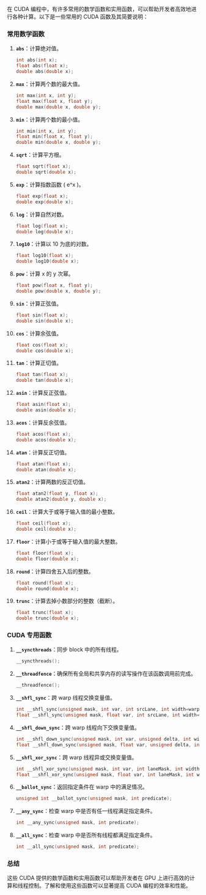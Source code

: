 在 CUDA 编程中，有许多常用的数学函数和实用函数，可以帮助开发者高效地进行各种计算。以下是一些常用的 CUDA 函数及其简要说明：

### 常用数学函数

1. **`abs`**：计算绝对值。
   ```cpp
   int abs(int x);
   float abs(float x);
   double abs(double x);
   ```

2. **`max`**：计算两个数的最大值。
   ```cpp
   int max(int x, int y);
   float max(float x, float y);
   double max(double x, double y);
   ```

3. **`min`**：计算两个数的最小值。
   ```cpp
   int min(int x, int y);
   float min(float x, float y);
   double min(double x, double y);
   ```

4. **`sqrt`**：计算平方根。
   ```cpp
   float sqrt(float x);
   double sqrt(double x);
   ```

5. **`exp`**：计算指数函数 \( e^x \)。
   ```cpp
   float exp(float x);
   double exp(double x);
   ```

6. **`log`**：计算自然对数。
   ```cpp
   float log(float x);
   double log(double x);
   ```

7. **`log10`**：计算以 10 为底的对数。
   ```cpp
   float log10(float x);
   double log10(double x);
   ```

8. **`pow`**：计算 x 的 y 次幂。
   ```cpp
   float pow(float x, float y);
   double pow(double x, double y);
   ```

9. **`sin`**：计算正弦值。
   ```cpp
   float sin(float x);
   double sin(double x);
   ```

10. **`cos`**：计算余弦值。
    ```cpp
    float cos(float x);
    double cos(double x);
    ```

11. **`tan`**：计算正切值。
    ```cpp
    float tan(float x);
    double tan(double x);
    ```

12. **`asin`**：计算反正弦值。
    ```cpp
    float asin(float x);
    double asin(double x);
    ```

13. **`acos`**：计算反余弦值。
    ```cpp
    float acos(float x);
    double acos(double x);
    ```

14. **`atan`**：计算反正切值。
    ```cpp
    float atan(float x);
    double atan(double x);
    ```

15. **`atan2`**：计算两数的反正切值。
    ```cpp
    float atan2(float y, float x);
    double atan2(double y, double x);
    ```

16. **`ceil`**：计算大于或等于输入值的最小整数。
    ```cpp
    float ceil(float x);
    double ceil(double x);
    ```

17. **`floor`**：计算小于或等于输入值的最大整数。
    ```cpp
    float floor(float x);
    double floor(double x);
    ```

18. **`round`**：计算四舍五入后的整数。
    ```cpp
    float round(float x);
    double round(double x);
    ```

19. **`trunc`**：计算去掉小数部分的整数（截断）。
    ```cpp
    float trunc(float x);
    double trunc(double x);
    ```

### CUDA 专用函数

1. **`__syncthreads`**：同步 block 中的所有线程。
   ```cpp
   __syncthreads();
   ```

2. **`__threadfence`**：确保所有全局和共享内存的读写操作在该函数调用前完成。
   ```cpp
   __threadfence();
   ```

3. **`__shfl_sync`**：跨 warp 线程交换变量值。
   ```cpp
   int __shfl_sync(unsigned mask, int var, int srcLane, int width=warpSize);
   float __shfl_sync(unsigned mask, float var, int srcLane, int width=warpSize);
   ```

4. **`__shfl_down_sync`**：跨 warp 线程向下交换变量值。
   ```cpp
   int __shfl_down_sync(unsigned mask, int var, unsigned delta, int width=warpSize);
   float __shfl_down_sync(unsigned mask, float var, unsigned delta, int width=warpSize);
   ```

5. **`__shfl_xor_sync`**：跨 warp 线程异或交换变量值。
   ```cpp
   int __shfl_xor_sync(unsigned mask, int var, int laneMask, int width=warpSize);
   float __shfl_xor_sync(unsigned mask, float var, int laneMask, int width=warpSize);
   ```

6. **`__ballot_sync`**：返回指定条件在 warp 中的满足情况。
   ```cpp
   unsigned int __ballot_sync(unsigned mask, int predicate);
   ```

7. **`__any_sync`**：检查 warp 中是否有任一线程满足指定条件。
   ```cpp
   int __any_sync(unsigned mask, int predicate);
   ```

8. **`__all_sync`**：检查 warp 中是否所有线程都满足指定条件。
   ```cpp
   int __all_sync(unsigned mask, int predicate);
   ```

### 总结

这些 CUDA 提供的数学函数和实用函数可以帮助开发者在 GPU 上进行高效的计算和线程控制。了解和使用这些函数可以显著提高 CUDA 编程的效率和性能。